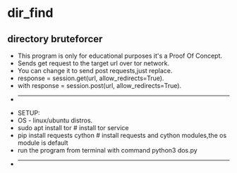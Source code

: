 # dir_find
## directory bruteforcer
* This program is only for educational purposes it's a Proof Of Concept.
* Sends get request to the target url over tor network.
* You can change it to send post requests,just replace.
* response = session.get(url, allow_redirects=True).
* with response = session.post(url, allow_redirects=True).
* ------------------------------------------------------------------
*  SETUP:
* OS - linux/ubuntu distros.
* sudo apt install tor # install tor service
* pip install requests cython # install requests and cython modules,the os module is default
* run the program from terminal with command python3 dos.py
*  ------------------------------------------------------------------
